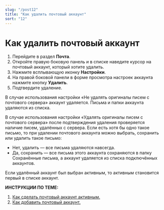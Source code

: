 ```yaml
---
slug: "/post12"
title: "Как удалить почтовый аккаунт"
sort: "12"
---
```

# Как удалить почтовый аккаунт
1. Перейдите в раздел **Почта**.  
2. Откройте правую боковую панель и в списке наведите курсор на почтовый аккаунт, который хотите удалить.  
3. Нажмите всплывающую иконку **Настройки**.
4. На правой боковой панели в форме просмотра настроек аккаунта нажмите кнопку **Удалить**.  
5. Подтвердите удаление.

В случае использования настройки «Не удалять оригиналы писем с почтового сервера» аккаунт удаляется. Письма и папки аккаунта удаляются из списка.

В случае использования настройки «Удалять оригиналы писем с почтового сервера» после подтверждения удаления проверяется наличие писем, удалённых с сервера. Если есть хотя бы одно такое письмо, то при удалении почтового аккаунта можно выбрать, сохранить или удалить такое письмо:
- Нет, удалить — все письма удаляются навсегда.
- Да, сохранить — все письма этого аккаунта сохраняются в папку Сохранённые письма, а аккаунт удаляется из списка подключённых аккаунтов.

Если удалённый аккаунт был выбран активным, то активным становится первый в списке аккаунт.  

**ИНСТРУКЦИИ ПО ТЕМЕ:**  
1. [Как сделать почтовый аккаунт активным.](https://docs.cryptoarm.ru/07-v3.2.9/003-mail/14-select-account)  
2.  [Как добавить почтовый аккаунт.](https://docs.cryptoarm.ru/07-v3.2.9/003-mail/02-add-account)  